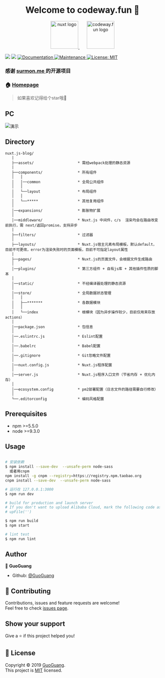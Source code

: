 <h1 align="center">Welcome to codeway.fun 👋</h1>

<p align="center">
  <a href="https://github.com/nuxt/nuxt.js" target="blank">
    <img src="https://github.com/GuoGuang/codeway/blob/master/static/nuxt.png" height="90" alt="nuxt logo" />
  </a>
  <span>&nbsp;&nbsp;&nbsp;&nbsp;&nbsp;</span>
  <a href="https://github.com/GuoGuang/codeway" target="blank">
    <img src="https://github.com/GuoGuang/codeway/blob/master/static/favicon.ico" height="90" alt="codeway.fun logo" />
  </a>
</p>

<p>
  <img src="https://img.shields.io/badge/npm-%3E%3D5.5.0-blue.svg" />
  <img src="https://img.shields.io/badge/node-%3E%3D9.3.0-blue.svg" />
  <a href="https://github.com/GuoGuang/codeway#readme">
    <img alt="Documentation" src="https://img.shields.io/badge/documentation-yes-brightgreen.svg" target="_blank" />
  </a>
  <a href="https://github.com/GuoGuang/codeway/graphs/commit-activity">
    <img alt="Maintenance" src="https://img.shields.io/badge/Maintained%3F-yes-green.svg" target="_blank" />
  </a>
  <a href="https://github.com/GuoGuang/codeway/blob/master/LICENSE">
    <img alt="License: MIT" src="https://img.shields.io/badge/License-MIT-yellow.svg" target="_blank" />
  </a>
</p>


### 感谢 [surmon.me ]( https://github.com/surmon-china/surmon.me ) 的开源项目


### 🏠 [Homepage](https://codeway.fun)
> 如果喜欢记得给个star哦🌟

## PC

![演示](https://github.com/GuoGuang/codeway/blob/master/static/demo.png)

## Directory
```
nuxt.js-blog/
   |
   ├──assets/                    * 需经webpack处理的静态资源
   |
   ├──components/                * 所有组件
   │   │
   │   │──common                 * 全局公共组件
   │   │
   │   └──layout                 * 布局组件
   │   │
   │   └──*****                  * 其他复用组件
   │
   │──expansions/                * 膨胀物扩展
   │
   │──middleware/                * Nuxt.js 中间件，c/s  渲染均会在路由改变前执行，需 next/返回promise，支持异步
   |
   ├──filters/                   * 过滤器
   │
   ├──layouts/                   * Nuxt.js宿主元素布局模板，默认default，目前不可更改，error为渲染失败时的页面模板，目前不可指定layout属性
   |
   ├──pages/                     * Nuxt.js的页面文件，会根据文件生成路由
   │
   │──plugins/                   * 第三方组件 + 自有js库 + 其他插件性质的脚本
   │
   │──static/                    * 不经编译器处理的静态资源
   │
   │──store/                     * 全局数据状态管理
   │   │
   │   ├──*******                * 各数据模块
   │   │
   │   └──index                  * 根模块（因为异步操作较少，目前仅用来存放actions）
   │
   │──package.json               * 包信息
   │
   │──.eslintrc.js               * Eslint配置
   │
   │──.babelrc                   * Babel配置
   │
   │──.gitignore                 * Git忽略文件配置
   │
   │──nuxt.config.js             * Nuxt.js程序配置
   │
   │──server.js                  * Nuxt.js程序入口文件（节省内存 + 优化内存）
   │
   │──ecosystem.config           * pm2部署配置（日志文件的路径需要自行修改）
   │
   └──.editorconfig              * 编码风格配置
```


## Prerequisites

- npm >=5.5.0
- node >=9.3.0

## Usage

```bash

# 安装依赖
$ npm install --save-dev  --unsafe-perm node-sass
  或者用cnpm
npm install -g cnpm --registry=https://registry.npm.taobao.org
cnpm install --save-dev  --unsafe-perm node-sass

# 运行在 127.0.0.1:3000
$ npm run dev

# build for production and launch server
# If you don't want to upload Alibaba Cloud, mark the following code as a comment
# upFile('')

$ npm run build
$ npm start

# lint test
$ npm run lint

```

## Author

👤 **GuoGuang**

* Github: [@GuoGuang](https://github.com/GuoGuang)

## 🤝 Contributing

Contributions, issues and feature requests are welcome!<br />Feel free to check [issues page](https://github.com/GuoGuang/codeway/issues).

## Show your support

Give a ⭐️ if this project helped you!

## 📝 License

Copyright © 2019 [GuoGuang](https://github.com/GuoGuang).<br />
This project is [MIT](https://github.com/GuoGuang/codeway/blob/master/LICENSE) licensed.
